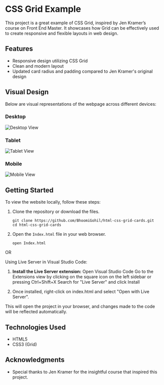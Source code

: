 # CSS Grid Example

This project is a great example of CSS Grid, inspired by Jen Kramer’s course on Front End Master. It showcases how Grid can be effectively used to create responsive and flexible layouts in web design.

## Features

- Responsive design utilizing CSS Grid
- Clean and modern layout
- Updated card radius and padding compared to Jen Kramer's original design

## Visual Design

Below are visual representations of the webpage across different devices:

### Desktop

![Desktop View](desktop.png)

### Tablet

![Tablet View](tablet.png)

### Mobile

![Mobile View](mobile.png)

## Getting Started

To view the website locally, follow these steps:

1. Clone the repository or download the files.
   ```
   git clone https://github.com/BhoomiGohil/html-css-grid-cards.git
   cd html-css-grid-cards
   ```
2. Open the `Index.html` file in your web browser.
   ```
   open Index.html
   ```

OR

Using Live Server in Visual Studio Code:

1. **Install the Live Server extension:**
   Open Visual Studio Code Go to the Extensions view by clicking on the square icon on the left sidebar or pressing Ctrl+Shift+X Search for "Live Server" and click Install

2. Once installed, right-click on index.html and select "Open with Live Server".

This will open the project in your browser, and changes made to the code will be reflected automatically.

## Technologies Used

- HTML5
- CSS3 (Grid)

## Acknowledgments

- Special thanks to Jen Kramer for the insightful course that inspired this project.
